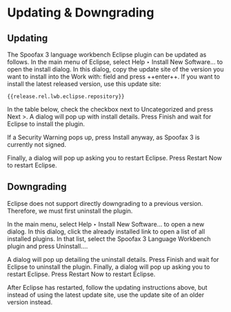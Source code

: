 # Updating & Downgrading

## Updating

The Spoofax 3 language workbench Eclipse plugin can be updated as follows.
In the main menu of Eclipse, select <span class="guilabel">Help ‣ Install New Software...</span> to open the install dialog.
In this dialog, copy the update site of the version you want to install into the <span class="guilabel">Work with:</span> field and press ++enter++.
If you want to install the latest released version, use this update site:

```
{{release.rel.lwb.eclipse.repository}}
```

In the table below, check the checkbox next to <span class="guilabel">Uncategorized</span> and press <span class="guilabel">Next ></span>.
A dialog will pop up with install details.
Press <span class="guilabel">Finish</span> and wait for Eclipse to install the plugin.

If a <span class="guilabel">Security Warning</span> pops up, press <span class="guilabel">Install anyway</span>, as Spoofax 3 is currently not signed.

Finally, a dialog will pop up asking you to restart Eclipse.
Press <span class="guilabel">Restart Now</span> to restart Eclipse.

## Downgrading

Eclipse does not support directly downgrading to a previous version.
Therefore, we must first uninstall the plugin.

In the main menu, select <span class="guilabel">Help ‣ Install New Software...</span> to open a new dialog.
In this dialog, click the <span class="guilabel">already installed</span> link to open a list of all installed plugins.
In that list, select the <span class="guilabel">Spoofax 3 Language Workbench plugin</span> and press <span class="guilabel">Uninstall...</span>.

A dialog will pop up detailing the uninstall details.
Press <span class="guilabel">Finish</span> and wait for Eclipse to uninstall the plugin.
Finally, a dialog will pop up asking you to restart Eclipse.
Press <span class="guilabel">Restart Now</span> to restart Eclipse.

After Eclipse has restarted, follow the updating instructions above, but instead of using the latest update site, use the update site of an older version instead.
